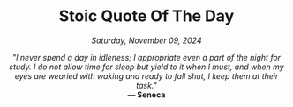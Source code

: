 <h1 align="center">Stoic Quote Of The Day</h1>

<p align="center"><em>Saturday, November 09, 2024</em></p>

<p align="center">
  <em>"I never spend a day in idleness; I appropriate even a part of the night for study. I do not allow time for sleep but yield to it when I must, and when my eyes are wearied with waking and ready to fall shut, I keep them at their task."</em><br>
  <strong>— Seneca</strong>
</p>
